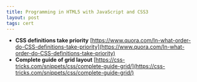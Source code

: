 ```yaml
---
title: Programming in HTML5 with JavaScript and CSS3
layout: post
tags: cert
---
```


* **CSS definitions take priority**
[https://www.quora.com/In-what-order-do-CSS-definitions-take-priority](https://www.quora.com/In-what-order-do-CSS-definitions-take-priority)
* **Complete guide of grid layout**
[https://css-tricks.com/snippets/css/complete-guide-grid/](https://css-tricks.com/snippets/css/complete-guide-grid/)